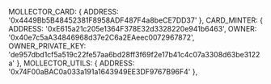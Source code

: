 MOLLECTOR_CARD: {
            ADDRESS: '0x4449Bb5B48452381F8958ADF487F4a8beCE7DD37'
        },
        CARD_MINTER: {
            ADDRESS: '0xE615a21c205e1364F378E32d3328220e941b6463',
            OWNER: '0x40e7c5aA34846968d37e2C6a2EAeec0072967872',
            OWNER_PRIVATE_KEY: 'de957dbd1cf5a519c22fe57aa6bd28ff3f69f2e17b41c4c07a3308d63be3122a'
        },
        MOLLECTOR_UTILS: {
            ADDRESS: '0x74F00aBAC0a033a191a1643949EE3DF9767B96F4'
        },